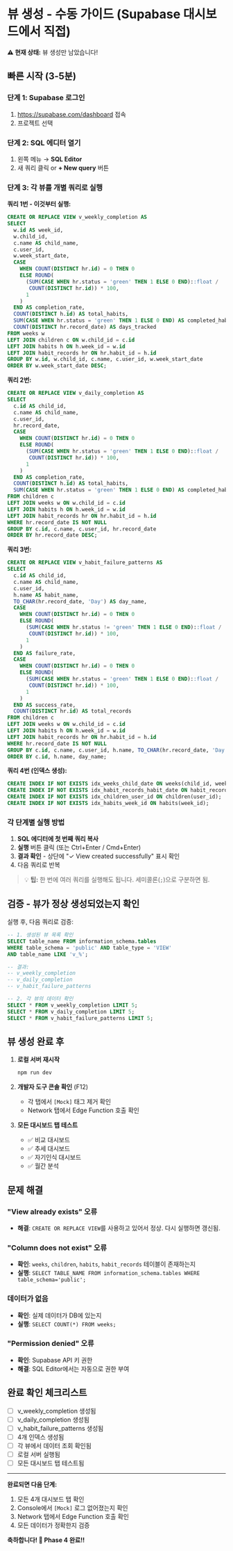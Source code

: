 # 뷰 생성 - 수동 가이드 (Supabase 대시보드에서 직접)

**⚠️ 현재 상태:** 뷰 생성만 남았습니다!

## 빠른 시작 (3-5분)

### 단계 1: Supabase 로그인
1. https://supabase.com/dashboard 접속
2. 프로젝트 선택

### 단계 2: SQL 에디터 열기
1. 왼쪽 메뉴 → **SQL Editor**
2. 새 쿼리 클릭 or **+ New query** 버튼

### 단계 3: 각 뷰를 개별 쿼리로 실행

**쿼리 1번 - 이것부터 실행:**

```sql
CREATE OR REPLACE VIEW v_weekly_completion AS
SELECT
  w.id AS week_id,
  w.child_id,
  c.name AS child_name,
  c.user_id,
  w.week_start_date,
  CASE
    WHEN COUNT(DISTINCT hr.id) = 0 THEN 0
    ELSE ROUND(
      (SUM(CASE WHEN hr.status = 'green' THEN 1 ELSE 0 END)::float /
       COUNT(DISTINCT hr.id)) * 100,
      1
    )
  END AS completion_rate,
  COUNT(DISTINCT h.id) AS total_habits,
  SUM(CASE WHEN hr.status = 'green' THEN 1 ELSE 0 END) AS completed_habits,
  COUNT(DISTINCT hr.record_date) AS days_tracked
FROM weeks w
LEFT JOIN children c ON w.child_id = c.id
LEFT JOIN habits h ON h.week_id = w.id
LEFT JOIN habit_records hr ON hr.habit_id = h.id
GROUP BY w.id, w.child_id, c.name, c.user_id, w.week_start_date
ORDER BY w.week_start_date DESC;
```

**쿼리 2번:**

```sql
CREATE OR REPLACE VIEW v_daily_completion AS
SELECT
  c.id AS child_id,
  c.name AS child_name,
  c.user_id,
  hr.record_date,
  CASE
    WHEN COUNT(DISTINCT hr.id) = 0 THEN 0
    ELSE ROUND(
      (SUM(CASE WHEN hr.status = 'green' THEN 1 ELSE 0 END)::float /
       COUNT(DISTINCT hr.id)) * 100,
      1
    )
  END AS completion_rate,
  COUNT(DISTINCT h.id) AS total_habits,
  SUM(CASE WHEN hr.status = 'green' THEN 1 ELSE 0 END) AS completed_habits
FROM children c
LEFT JOIN weeks w ON w.child_id = c.id
LEFT JOIN habits h ON h.week_id = w.id
LEFT JOIN habit_records hr ON hr.habit_id = h.id
WHERE hr.record_date IS NOT NULL
GROUP BY c.id, c.name, c.user_id, hr.record_date
ORDER BY hr.record_date DESC;
```

**쿼리 3번:**

```sql
CREATE OR REPLACE VIEW v_habit_failure_patterns AS
SELECT
  c.id AS child_id,
  c.name AS child_name,
  c.user_id,
  h.name AS habit_name,
  TO_CHAR(hr.record_date, 'Day') AS day_name,
  CASE
    WHEN COUNT(DISTINCT hr.id) = 0 THEN 0
    ELSE ROUND(
      (SUM(CASE WHEN hr.status != 'green' THEN 1 ELSE 0 END)::float /
       COUNT(DISTINCT hr.id)) * 100,
      1
    )
  END AS failure_rate,
  CASE
    WHEN COUNT(DISTINCT hr.id) = 0 THEN 0
    ELSE ROUND(
      (SUM(CASE WHEN hr.status = 'green' THEN 1 ELSE 0 END)::float /
       COUNT(DISTINCT hr.id)) * 100,
      1
    )
  END AS success_rate,
  COUNT(DISTINCT hr.id) AS total_records
FROM children c
LEFT JOIN weeks w ON w.child_id = c.id
LEFT JOIN habits h ON h.week_id = w.id
LEFT JOIN habit_records hr ON hr.habit_id = h.id
WHERE hr.record_date IS NOT NULL
GROUP BY c.id, c.name, c.user_id, h.name, TO_CHAR(hr.record_date, 'Day')
ORDER BY c.id, h.name, day_name;
```

**쿼리 4번 (인덱스 생성):**

```sql
CREATE INDEX IF NOT EXISTS idx_weeks_child_date ON weeks(child_id, week_start_date DESC);
CREATE INDEX IF NOT EXISTS idx_habit_records_habit_date ON habit_records(habit_id, record_date);
CREATE INDEX IF NOT EXISTS idx_children_user_id ON children(user_id);
CREATE INDEX IF NOT EXISTS idx_habits_week_id ON habits(week_id);
```

### 각 단계별 실행 방법

1. **SQL 에디터에 첫 번째 쿼리 복사**
2. **실행** 버튼 클릭 (또는 Ctrl+Enter / Cmd+Enter)
3. **결과 확인** - 상단에 "✓ View created successfully" 표시 확인
4. 다음 쿼리로 반복

> 💡 **팁:** 한 번에 여러 쿼리를 실행해도 됩니다. 세미콜론(`;`)으로 구분하면 됨.

## 검증 - 뷰가 정상 생성되었는지 확인

실행 후, 다음 쿼리로 검증:

```sql
-- 1. 생성된 뷰 목록 확인
SELECT table_name FROM information_schema.tables
WHERE table_schema = 'public' AND table_type = 'VIEW'
AND table_name LIKE 'v_%';

-- 결과:
-- v_weekly_completion
-- v_daily_completion
-- v_habit_failure_patterns
```

```sql
-- 2. 각 뷰의 데이터 확인
SELECT * FROM v_weekly_completion LIMIT 5;
SELECT * FROM v_daily_completion LIMIT 5;
SELECT * FROM v_habit_failure_patterns LIMIT 5;
```

## 뷰 생성 완료 후

1. **로컬 서버 재시작**
   ```bash
   npm run dev
   ```

2. **개발자 도구 콘솔 확인** (F12)
   - 각 탭에서 `[Mock]` 태그 제거 확인
   - Network 탭에서 Edge Function 호출 확인

3. **모든 대시보드 탭 테스트**
   - ✅ 비교 대시보드
   - ✅ 추세 대시보드
   - ✅ 자기인식 대시보드
   - ✅ 월간 분석

## 문제 해결

### "View already exists" 오류
- **해결**: `CREATE OR REPLACE VIEW`를 사용하고 있어서 정상. 다시 실행하면 갱신됨.

### "Column does not exist" 오류
- **확인**: `weeks`, `children`, `habits`, `habit_records` 테이블이 존재하는지
- **실행**: `SELECT TABLE_NAME FROM information_schema.tables WHERE table_schema='public';`

### 데이터가 없음
- **확인**: 실제 데이터가 DB에 있는지
- **실행**: `SELECT COUNT(*) FROM weeks;`

### "Permission denied" 오류
- **확인**: Supabase API 키 권한
- **해결**: SQL Editor에서는 자동으로 권한 부여

## 완료 확인 체크리스트

- [ ] v_weekly_completion 생성됨
- [ ] v_daily_completion 생성됨
- [ ] v_habit_failure_patterns 생성됨
- [ ] 4개 인덱스 생성됨
- [ ] 각 뷰에서 데이터 조회 확인됨
- [ ] 로컬 서버 실행됨
- [ ] 모든 대시보드 탭 테스트됨

---

**완료되면 다음 단계:**

1. 모든 4개 대시보드 탭 확인
2. Console에서 `[Mock]` 로그 없어졌는지 확인
3. Network 탭에서 Edge Function 호출 확인
4. 모든 데이터가 정확한지 검증

**축하합니다! 🎉 Phase 4 완료!!**
